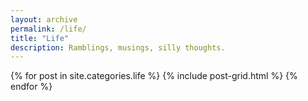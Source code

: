 ```yaml
---
layout: archive
permalink: /life/
title: "Life"
description: Ramblings, musings, silly thoughts.  
---
```


<div class="tiles">
{% for post in site.categories.life %} 
	{% include post-grid.html %}
{% endfor %}
</div><!-- /.tiles -->